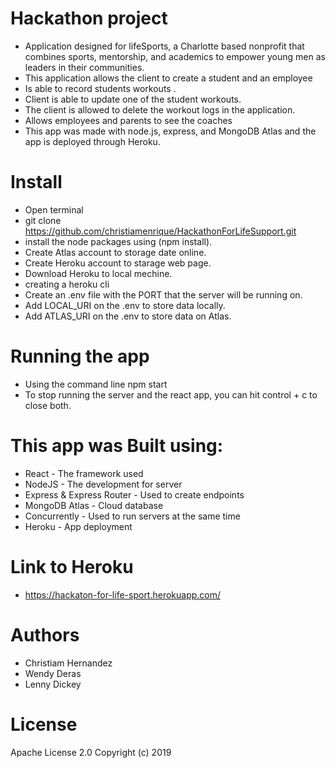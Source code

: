 # Hackathon project

* Application designed for lifeSports, a Charlotte based nonprofit that combines sports, mentorship, and academics to empower young men as leaders in their communities.
* This application allows the client to create a student and an employee
* Is able to record students workouts . 
* Client is able to update one of the student workouts. 
* The client is allowed to delete the workout logs in the application.
* Allows employees and parents to see the coaches  
* This app was made with node.js, express, and MongoDB Atlas and the app is deployed through Heroku.

# Install

* Open terminal
* git clone https://github.com/christiamenrique/HackathonForLifeSupport.git
* install the node packages using (npm install). 
* Create Atlas account to storage date online.
* Create Heroku account to starage web page.
* Download Heroku to local mechine.
* creating a heroku cli
* Create an .env file with the PORT that the server will be running on.
* Add LOCAL_URI on the .env to store data locally.
* Add ATLAS_URI on the .env to store data on Atlas.

# Running the app

* Using the command line npm start
* To stop running the server and the react app, you can hit control + c to close both.

# This app was Built using:

* React - The framework used
* NodeJS - The development for server
* Express & Express Router - Used to create endpoints
* MongoDB Atlas - Cloud database
* Concurrently - Used to run servers at the same time
* Heroku - App deployment

# Link to Heroku

* https://hackaton-for-life-sport.herokuapp.com/

# Authors
* Christiam Hernandez
* Wendy Deras
* Lenny Dickey

# License

 Apache License 2.0 Copyright (c) 2019 
